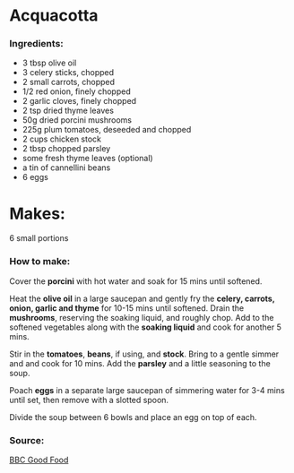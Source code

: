 # Acquacotta


### Ingredients:
* 3 tbsp olive oil
* 3 celery sticks, chopped
* 2 small carrots, chopped
* 1/2 red onion, finely chopped
* 2 garlic cloves, finely chopped
* 2 tsp dried thyme leaves
* 50g dried porcini mushrooms
* 225g plum tomatoes, deseeded and chopped
* 2 cups chicken stock
* 2 tbsp chopped parsley
* some fresh thyme leaves (optional)
* a tin of cannellini beans
* 6 eggs


# Makes:

6 small portions


### How to make:

Cover the **porcini** with hot water and soak for 15 mins until softened. 

Heat the **olive oil** in a large saucepan and gently fry the **celery, carrots, onion, garlic and thyme** for 10-15 mins until softened. Drain the **mushrooms**, reserving the soaking liquid, and roughly chop. Add to the softened vegetables along with the **soaking liquid** and cook for another 5 mins.

Stir in the **tomatoes**, **beans**, if using, and **stock**. Bring to a gentle simmer and and cook for 10 mins. Add the **parsley** and a little seasoning to the soup. 

Poach **eggs** in a separate large saucepan of simmering water for 3-4 mins until set, then remove with a slotted spoon. 

Divide the soup between 6 bowls and place an egg on top of each.


### Source:

[BBC Good Food](http://www.bbcgoodfood.com/recipes/acquacotta)
